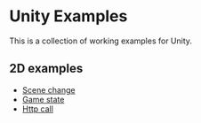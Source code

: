 # Unity Examples

This is a collection of working examples for Unity.

## 2D examples

* [Scene change](2D/SceneChange/)
* [Game state](2D/GameState/)
* [Http call](2D/HttpCall/)
